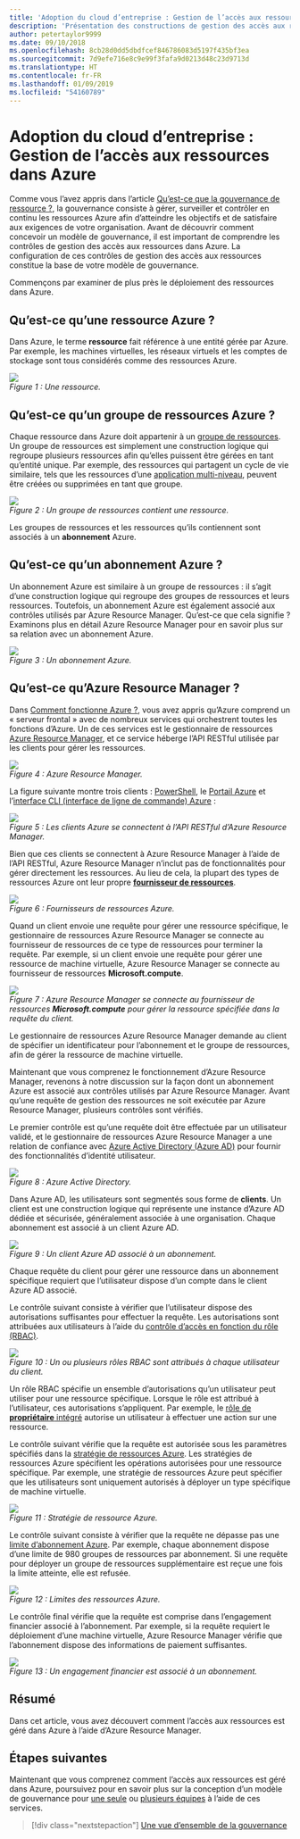 ```yaml
---
title: 'Adoption du cloud d’entreprise : Gestion de l’accès aux ressources dans Azure'
description: 'Présentation des constructions de gestion des accès aux ressources dans Azure : Azure Resource Manager, abonnements, groupes de ressources et ressources'
author: petertaylor9999
ms.date: 09/10/2018
ms.openlocfilehash: 8cb28d0dd5dbdfcef846786083d5197f435bf3ea
ms.sourcegitcommit: 7d9efe716e8c9e99f3fafa9d0213d48c23d9713d
ms.translationtype: HT
ms.contentlocale: fr-FR
ms.lasthandoff: 01/09/2019
ms.locfileid: "54160789"
---
```

# <a name="enterprise-cloud-adoption-resource-access-management-in-azure"></a>Adoption du cloud d’entreprise : Gestion de l’accès aux ressources dans Azure

Comme vous l’avez appris dans l’article [Qu’est-ce que la gouvernance de ressource ?](what-is-governance.md), la gouvernance consiste à gérer, surveiller et contrôler en continu les ressources Azure afin d’atteindre les objectifs et de satisfaire aux exigences de votre organisation. Avant de découvrir comment concevoir un modèle de gouvernance, il est important de comprendre les contrôles de gestion des accès aux ressources dans Azure. La configuration de ces contrôles de gestion des accès aux ressources constitue la base de votre modèle de gouvernance.

Commençons par examiner de plus près le déploiement des ressources dans Azure. 

## <a name="what-is-an-azure-resource"></a>Qu’est-ce qu’une ressource Azure ?

Dans Azure, le terme **ressource** fait référence à une entité gérée par Azure. Par exemple, les machines virtuelles, les réseaux virtuels et les comptes de stockage sont tous considérés comme des ressources Azure.

![](../_images/governance-1-9.png)   
*Figure 1 : Une ressource.*

## <a name="what-is-an-azure-resource-group"></a>Qu’est-ce qu’un groupe de ressources Azure ?

Chaque ressource dans Azure doit appartenir à un [groupe de ressources](/azure/azure-resource-manager/resource-group-overview#resource-groups). Un groupe de ressources est simplement une construction logique qui regroupe plusieurs ressources afin qu’elles puissent être gérées en tant qu’entité unique. Par exemple, des ressources qui partagent un cycle de vie similaire, tels que les ressources d’une [application multi-niveau](/azure/architecture/guide/architecture-styles/n-tier), peuvent être créées ou supprimées en tant que groupe. 

![](../_images/governance-1-10.png)   
*Figure 2 : Un groupe de ressources contient une ressource.* 

Les groupes de ressources et les ressources qu’ils contiennent sont associés à un **abonnement** Azure. 

## <a name="what-is-an-azure-subscription"></a>Qu’est-ce qu’un abonnement Azure ?

Un abonnement Azure est similaire à un groupe de ressources : il s’agit d’une construction logique qui regroupe des groupes de ressources et leurs ressources. Toutefois, un abonnement Azure est également associé aux contrôles utilisés par Azure Resource Manager. Qu’est-ce que cela signifie ? Examinons plus en détail Azure Resource Manager pour en savoir plus sur sa relation avec un abonnement Azure.

![](../_images/governance-1-11.png)   
*Figure 3 : Un abonnement Azure.*

## <a name="what-is-azure-resource-manager"></a>Qu’est-ce qu’Azure Resource Manager ?

Dans [Comment fonctionne Azure ?](what-is-azure.md), vous avez appris qu’Azure comprend un « serveur frontal » avec de nombreux services qui orchestrent toutes les fonctions d’Azure. Un de ces services est le gestionnaire de ressources [Azure Resource Manager](/azure/azure-resource-manager/), et ce service héberge l’API RESTful utilisée par les clients pour gérer les ressources. 

![](../_images/governance-1-12.png)   
*Figure 4 : Azure Resource Manager.*

La figure suivante montre trois clients : [PowerShell](/powershell/azure/overview), le [Portail Azure](https://portal.azure.com) et l’[interface CLI (interface de ligne de commande) Azure](/cli/azure) :

![](../_images/governance-1-13.png)   
*Figure 5 : Les clients Azure se connectent à l’API RESTful d’Azure Resource Manager.*

Bien que ces clients se connectent à Azure Resource Manager à l’aide de l’API RESTful, Azure Resource Manager n’inclut pas de fonctionnalités pour gérer directement les ressources. Au lieu de cela, la plupart des types de ressources Azure ont leur propre [**fournisseur de ressources**](/azure/azure-resource-manager/resource-group-overview#terminology). 

![](../_images/governance-1-14.png)   
*Figure 6 : Fournisseurs de ressources Azure.*

Quand un client envoie une requête pour gérer une ressource spécifique, le gestionnaire de ressources Azure Resource Manager se connecte au fournisseur de ressources de ce type de ressources pour terminer la requête. Par exemple, si un client envoie une requête pour gérer une ressource de machine virtuelle, Azure Resource Manager se connecte au fournisseur de ressources **Microsoft.compute**. 

![](../_images/governance-1-15.png)   
*Figure 7 : Azure Resource Manager se connecte au fournisseur de ressources **Microsoft.compute** pour gérer la ressource spécifiée dans la requête du client.*

Le gestionnaire de ressources Azure Resource Manager demande au client de spécifier un identificateur pour l’abonnement et le groupe de ressources, afin de gérer la ressource de machine virtuelle. 

Maintenant que vous comprenez le fonctionnement d’Azure Resource Manager, revenons à notre discussion sur la façon dont un abonnement Azure est associé aux contrôles utilisés par Azure Resource Manager. Avant qu’une requête de gestion des ressources ne soit exécutée par Azure Resource Manager, plusieurs contrôles sont vérifiés. 

Le premier contrôle est qu’une requête doit être effectuée par un utilisateur validé, et le gestionnaire de ressources Azure Resource Manager a une relation de confiance avec [Azure Active Directory (Azure AD)](/azure/active-directory/) pour fournir des fonctionnalités d’identité utilisateur.

![](../_images/governance-1-16.png)   
*Figure 8 : Azure Active Directory.*

Dans Azure AD, les utilisateurs sont segmentés sous forme de **clients**. Un client est une construction logique qui représente une instance d’Azure AD dédiée et sécurisée, généralement associée à une organisation. Chaque abonnement est associé à un client Azure AD.

![](../_images/governance-1-17.png)   
*Figure 9 : Un client Azure AD associé à un abonnement.*

Chaque requête du client pour gérer une ressource dans un abonnement spécifique requiert que l’utilisateur dispose d’un compte dans le client Azure AD associé. 

Le contrôle suivant consiste à vérifier que l’utilisateur dispose des autorisations suffisantes pour effectuer la requête. Les autorisations sont attribuées aux utilisateurs à l’aide du [contrôle d’accès en fonction du rôle (RBAC)](/azure/role-based-access-control/).

![](../_images/governance-1-18.png)   
*Figure 10 : Un ou plusieurs rôles RBAC sont attribués à chaque utilisateur du client.*

Un rôle RBAC spécifie un ensemble d’autorisations qu’un utilisateur peut utiliser pour une ressource spécifique. Lorsque le rôle est attribué à l’utilisateur, ces autorisations s’appliquent. Par exemple, le [rôle de **propriétaire** intégré](/azure/role-based-access-control/built-in-roles#owner) autorise un utilisateur à effectuer une action sur une ressource.

Le contrôle suivant vérifie que la requête est autorisée sous les paramètres spécifiés dans la [stratégie de ressources Azure](/azure/governance/policy/). Les stratégies de ressources Azure spécifient les opérations autorisées pour une ressource spécifique. Par exemple, une stratégie de ressources Azure peut spécifier que les utilisateurs sont uniquement autorisés à déployer un type spécifique de machine virtuelle.

![](../_images/governance-1-19.png)   
*Figure 11 : Stratégie de ressource Azure.*

Le contrôle suivant consiste à vérifier que la requête ne dépasse pas une [limite d’abonnement Azure](/azure/azure-subscription-service-limits). Par exemple, chaque abonnement dispose d’une limite de 980 groupes de ressources par abonnement. Si une requête pour déployer un groupe de ressources supplémentaire est reçue une fois la limite atteinte, elle est refusée.

![](../_images/governance-1-20.png)   
*Figure 12 : Limites des ressources Azure.* 

Le contrôle final vérifie que la requête est comprise dans l’engagement financier associé à l’abonnement. Par exemple, si la requête requiert le déploiement d’une machine virtuelle, Azure Resource Manager vérifie que l’abonnement dispose des informations de paiement suffisantes.

![](../_images/governance-1-21.png)   
*Figure 13 : Un engagement financier est associé à un abonnement.*

## <a name="summary"></a>Résumé

Dans cet article, vous avez découvert comment l’accès aux ressources est géré dans Azure à l’aide d’Azure Resource Manager.

## <a name="next-steps"></a>Étapes suivantes

Maintenant que vous comprenez comment l’accès aux ressources est géré dans Azure, poursuivez pour en savoir plus sur la conception d’un modèle de gouvernance pour [une seule](../governance/governance-single-team.md) ou [plusieurs équipes](../governance/governance-multiple-teams.md) à l’aide de ces services.

> [!div class="nextstepaction"]
> [Une vue d’ensemble de la gouvernance](../governance/overview.md)
